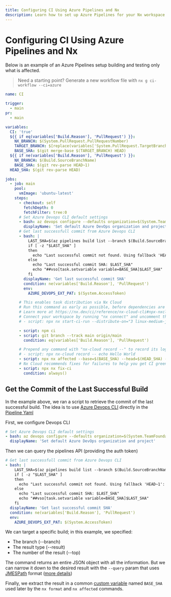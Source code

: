 ```yaml
---
title: Configuring CI Using Azure Pipelines and Nx
description: Learn how to set up Azure Pipelines for your Nx workspace to run affected commands, retrieve previous successful builds, and optimize CI performance.
---
```


# Configuring CI Using Azure Pipelines and Nx

Below is an example of an Azure Pipelines setup building and testing only what is affected.

> Need a starting point? Generate a new workflow file with `nx g ci-workflow --ci=azure`

```yaml {% fileName="azure-pipelines.yml" %}
name: CI

trigger:
  - main
pr:
  - main

variables:
  CI: 'true'
  ${{ if eq(variables['Build.Reason'], 'PullRequest') }}:
    NX_BRANCH: $(System.PullRequest.PullRequestNumber)
    TARGET_BRANCH: $[replace(variables['System.PullRequest.TargetBranch'],'refs/heads/','origin/')]
    BASE_SHA: $(git merge-base $(TARGET_BRANCH) HEAD)
  ${{ if ne(variables['Build.Reason'], 'PullRequest') }}:
    NX_BRANCH: $(Build.SourceBranchName)
    BASE_SHA: $(git rev-parse HEAD~1)
  HEAD_SHA: $(git rev-parse HEAD)

jobs:
  - job: main
    pool:
      vmImage: 'ubuntu-latest'
    steps:
      - checkout: self
        fetchDepth: 0
        fetchFilter: tree:0
      # Set Azure Devops CLI default settings
      - bash: az devops configure --defaults organization=$(System.TeamFoundationCollectionUri) project=$(System.TeamProject)
        displayName: 'Set default Azure DevOps organization and project'
      # Get last successfull commit from Azure Devops CLI
      - bash: |
          LAST_SHA=$(az pipelines build list --branch $(Build.SourceBranchName) --definition-ids $(System.DefinitionId) --result succeeded --top 1 --query "[0].triggerInfo.\"ci.sourceSha\"" | sed 's/"//g')
          if [ -z "$LAST_SHA" ]
          then
            echo "Last successful commit not found. Using fallback 'HEAD~1': $BASE_SHA"
          else
            echo "Last successful commit SHA: $LAST_SHA"
            echo "##vso[task.setvariable variable=BASE_SHA]$LAST_SHA"
          fi
        displayName: 'Get last successful commit SHA'
        condition: ne(variables['Build.Reason'], 'PullRequest')
        env:
          AZURE_DEVOPS_EXT_PAT: $(System.AccessToken)

      # This enables task distribution via Nx Cloud
      # Run this command as early as possible, before dependencies are installed
      # Learn more at https://nx.dev/ci/reference/nx-cloud-cli#npx-nxcloud-startcirun
      # Connect your workspace by running "nx connect" and uncomment this line to enable task distribution
      # - script: npx nx start-ci-run --distribute-on="3 linux-medium-js" --stop-agents-after="build"

      - script: npm ci
      - script: git branch --track main origin/main
        condition: eq(variables['Build.Reason'], 'PullRequest')

      # Prepend any command with "nx-cloud record --" to record its logs to Nx Cloud
      # - script: npx nx-cloud record -- echo Hello World
      - script: npx nx affected --base=$(BASE_SHA) --head=$(HEAD_SHA) -t lint test build
      # Nx Cloud recommends fixes for failures to help you get CI green faster. Learn more: https://nx.dev/ci/features/self-healing-ci
      - script: npx nx fix-ci
        condition: always()
```

## Get the Commit of the Last Successful Build

In the example above, we ran a script to retrieve the commit of the last successful build. The idea is to
use [Azure Devops CLI](https://learn.microsoft.com/en-us/cli/azure/pipelines?view=azure-cli-latest) directly in the [Pipeline Yaml](https://learn.microsoft.com/en-us/azure/devops/cli/azure-devops-cli-in-yaml?view=azure-devops)

First, we configure Devops CLI

```yaml
# Set Azure Devops CLI default settings
- bash: az devops configure --defaults organization=$(System.TeamFoundationCollectionUri) project=$(System.TeamProject)
  displayName: 'Set default Azure DevOps organization and project'
```

Then we can query the pipelines API (providing the auth token)

```yaml
# Get last successfull commit from Azure Devops CLI
- bash: |
    LAST_SHA=$(az pipelines build list --branch $(Build.SourceBranchName) --definition-ids $(System.DefinitionId) --result succeeded --top 1 --query "[0].triggerInfo.\"ci.sourceSha\"" | sed 's/"//g')
    if [ -z "$LAST_SHA" ]
    then
      echo "Last successful commit not found. Using fallback 'HEAD~1': $BASE_SHA"
    else
      echo "Last successful commit SHA: $LAST_SHA"
      echo "##vso[task.setvariable variable=BASE_SHA]$LAST_SHA"
    fi
  displayName: 'Get last successful commit SHA'
  condition: ne(variables['Build.Reason'], 'PullRequest')
  env:
    AZURE_DEVOPS_EXT_PAT: $(System.AccessToken)
```

We can target a specific build; in this example, we specified:

- The branch (--branch)
- The result type (--result)
- The number of the result (--top)

The command returns an entire JSON object with all the information. But we can narrow it down to the desired result with the `--query` param that uses [JMESPath](https://jmespath.org/)
format ([more details](https://learn.microsoft.com/en-us/cli/azure/query-azure-cli?tabs=concepts%2Cbash))

Finally, we extract the result in a common [custom variable](https://learn.microsoft.com/en-us/azure/devops/pipelines/process/set-variables-scripts?view=azure-devops&tabs=bash)
named `BASE_SHA` used later by the `nx format` and `nx affected` commands.
